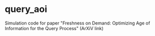# query_aoi
Simulation code for paper "Freshness on Demand: Optimizing Age of Information for the Query Process" (ArXiV link)
